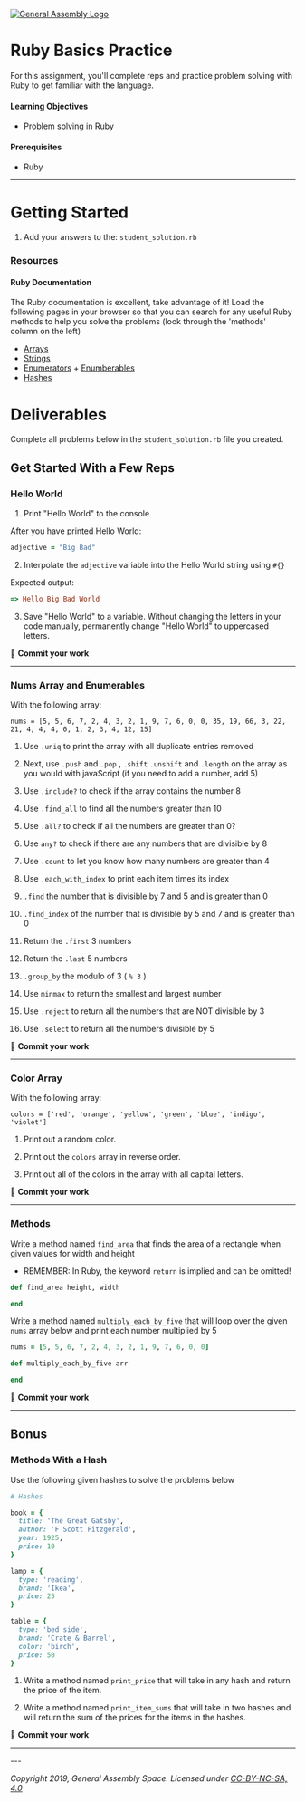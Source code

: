 [![General Assembly Logo](https://camo.githubusercontent.com/1a91b05b8f4d44b5bbfb83abac2b0996d8e26c92/687474703a2f2f692e696d6775722e636f6d2f6b6538555354712e706e67)](https://generalassemb.ly)

# Ruby Basics Practice

For this assignment, you'll complete reps and practice problem solving with Ruby to get familiar with the language.

#### Learning Objectives

- Problem solving in Ruby

#### Prerequisites

- Ruby

---

# Getting Started

1. Add your answers to the: `student_solution.rb`

### Resources

#### Ruby Documentation

The Ruby documentation is excellent, take advantage of it! Load the following pages in your browser so that you can search for any useful Ruby methods to help you solve the problems (look through the 'methods' column on the left)

- [Arrays](http://ruby-doc.org/core-2.5.3/Array.html)
- [Strings](http://ruby-doc.org/core-2.5.3/String.html)
- [Enumerators](http://ruby-doc.org/core-2.5.3/Enumerator.html) + [Enumberables](https://ruby-doc.org/core-2.5.3/Enumerable.html)
- [Hashes](http://ruby-doc.org/core-2.5.3/Hash.html)

# Deliverables

Complete all problems below in the `student_solution.rb` file you created.

## Get Started With a Few Reps

### Hello World

1. Print "Hello World" to the console

After you have printed Hello World:

```ruby
adjective = "Big Bad"
```

2. Interpolate the `adjective` variable into the Hello World string using `#{}`

Expected output:

```ruby
=> Hello Big Bad World
```

3. Save "Hello World" to a variable. Without changing the letters in your code manually, permanently change "Hello World" to uppercased letters.

&#x1F534; **Commit your work**
<hr>

### Nums Array and Enumerables

With the following array:

`nums = [5, 5, 6, 7, 2, 4, 3, 2, 1, 9, 7, 6, 0, 0, 35, 19, 66, 3, 22, 21, 4, 4, 4, 0, 1, 2, 3, 4, 12, 15]`

1. Use `.uniq` to print the array with all duplicate entries removed

2. Next, use `.push` and `.pop` , `.shift` `.unshift` and `.length` on the array as you would with javaScript (if you need to add a number, add 5)

3. Use `.include?` to check if the array contains the number 8

4. Use `.find_all` to find all the numbers greater than 10

5. Use `.all?` to check if all the numbers are greater than 0?

6. Use `any?` to check if there are any numbers that are divisible by 8

7. Use `.count` to let you know how many numbers are greater than 4

8. Use `.each_with_index` to print each item times its index

9. `.find` the number that is divisible by 7 and 5 and is greater than 0

10. `.find_index` of the number that is divisible by 5 and 7 and is greater than 0

11. Return the `.first` 3 numbers

12. Return the `.last` 5 numbers

13. `.group_by` the modulo of 3 ( `% 3` )

14. Use `minmax` to return the smallest and largest number

15. Use `.reject` to return all the numbers that are NOT divisible by 3

16. Use `.select` to return all the numbers divisible by 5

&#x1F534; **Commit your work**
<hr>

### Color Array

With the following array:

`colors = ['red', 'orange', 'yellow', 'green', 'blue', 'indigo', 'violet']`

1. Print out a random color.

1. Print out the `colors` array in reverse order.

1. Print out all of the colors in the array with all capital letters.

&#x1F534; **Commit your work**
<hr>

### Methods

Write a method named `find_area` that finds the area of a rectangle when given values for width and height
  - REMEMBER: In Ruby, the keyword `return` is implied and can be omitted!

  ```ruby
  def find_area height, width

  end
  ```

Write a method named `multiply_each_by_five` that will loop over the given `nums` array below and print each number multiplied by 5

  ```ruby
  nums = [5, 5, 6, 7, 2, 4, 3, 2, 1, 9, 7, 6, 0, 0]

  def multiply_each_by_five arr

  end
  ```

&#x1F534; **Commit your work**
<hr>

## Bonus
### Methods With a Hash

Use the following given hashes to solve the problems below

```ruby
# Hashes

book = {
  title: 'The Great Gatsby',
  author: 'F Scott Fitzgerald',
  year: 1925,
  price: 10
}

lamp = {
  type: 'reading',
  brand: 'Ikea',
  price: 25
}

table = {
  type: 'bed side',
  brand: 'Crate & Barrel',
  color: 'birch',
  price: 50
}
```


1. Write a method named `print_price` that will take in any hash and return the price of the item.


2. Write a method named `print_item_sums` that will take in two hashes and will return the sum of the prices for the items in the hashes.


&#x1F534; **Commit your work**
<hr>
---

*Copyright 2019, General Assembly Space. Licensed under [CC-BY-NC-SA, 4.0](https://creativecommons.org/licenses/by-nc-sa/4.0/)*
